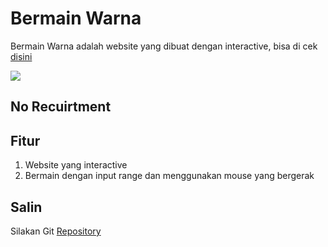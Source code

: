 # Bermain Warna
Bermain Warna adalah website yang dibuat dengan interactive, bisa di cek [disini](https://amirhdytt.github.io/bermainWarna)

![](https://i.ibb.co/9tWWBbh/bermain-Warna.png)

## No Recuirtment

## Fitur
1. Website yang interactive
2. Bermain dengan input range dan menggunakan mouse yang bergerak

## Salin
Silakan Git [Repository](https://github.com/amirhdytt/bermainWarna.git)
